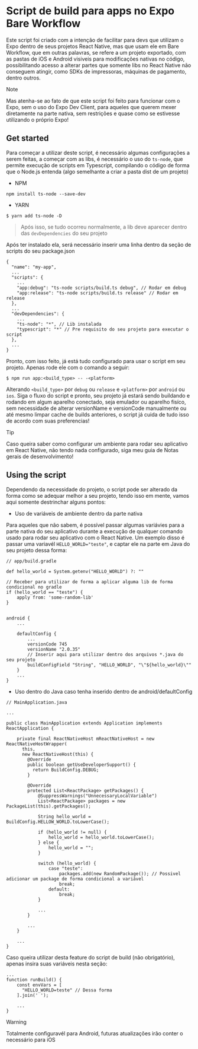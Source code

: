 # Script de build para apps no Expo Bare Workflow

Este script foi criado com a intenção de facilitar para devs que utilizam o Expo dentro de seus projetos React Native, mas que usam ele em Bare Workflow, que em outras palavras, se refere a um projeto exportado, com as pastas de iOS e Android visiveis para modificações nativas no código, possibilitando acesso a alterar partes que somente libs no React Native não conseguem atingir, como SDKs de impressoras, máquinas de pagamento, dentro outros.

> [!NOTE]
> Mas atenha-se ao fato de que este script foi feito para funcionar com o Expo, sem o uso do Expo Dev Client, para aqueles que querem mexer diretamente na parte nativa, sem restrições e quase como se estivesse utilizando o próprio Expo!

## Get started

Para começar a utilizar deste script, é necessário algumas configurações a serem feitas, a começar com as libs, é necessário o uso do `ts-node`, que permite execução de scripts em Typescript, compilando o código de forma que o Node.js entenda (algo semelhante a criar a pasta dist de um projeto)
- NPM
```
npm install ts-node --save-dev
```
- YARN
```
$ yarn add ts-node -D
```
> Após isso, se tudo ocorreu normalmente, a lib deve aparecer dentro das `devDependencies` do seu projeto

Após ter instalado ela, será necessário inserir uma linha dentro da seção de scripts do seu package.json
```
{
  "name": "my-app",
  ...
  "scripts": {
    ...
    "app:debug": "ts-node scripts/build.ts debug", // Rodar em debug
    "app:release": "ts-node scripts/build.ts release" // Rodar em release
  }, 
  ...
  "devDependencies": {
    ...
    "ts-node": "*", // Lib instalada 
    "typescript": "*" // Pre requisito do seu projeto para executar o script
  },
  ...
}
```

Pronto, com isso feito, já está tudo configurado para usar o script em seu projeto. Apenas rode ele com o comando a seguir:
```
$ npm run app:<build_type> -- -<platform>
```
Alterando `<build_type>` por `debug` ou `release` e `<platform>` por `android` ou `ios`. Siga o fluxo do script e pronto, seu projeto já estará sendo buildando e rodando em algum aparelho conectado, seja emulador ou aparelho fisíco, sem necessidade de alterar versionName e versionCode manualmente ou até mesmo limpar cache de builds anteriores, o script já cuida de tudo isso de acordo com suas preferencias!

> [!Tip]
> Caso queira saber como configurar um ambiente para rodar seu aplicativo em React Native, não tendo nada configurado, siga meu guia de Notas gerais de desenvolvimento!

## Using the script

Dependendo da necessidade do projeto, o script pode ser alterado da forma como se adequar melhor a seu projeto, tendo isso em mente, vamos aqui somente destrinchar alguns pontos:

- Uso de variáveis de ambiente dentro da parte nativa

Para aqueles que não sabem, é possível passar algumas variávies para a parte nativa do seu aplicativo durante a execução de qualquer comando usado para rodar seu aplicativo com o React Native. Um exemplo disso é passar uma variavél `HELLO_WORLD="teste"`, e captar ele na parte em Java do seu projeto dessa forma:
```
// app/build.gradle

def hello_world = System.getenv("HELLO_WORLD") ?: ""

// Receber para utilizar de forma a aplicar alguma lib de forma condicional no gradle
if (hello_world == "teste") {
    apply from: 'some-random-lib'
}


android {
    ...

    defaultConfig {
        ...
        versionCode 745
        versionName "2.0.35"
        // Inserir aqui para utilizar dentro dos arquivos *.java do seu projeto
        buildConfigField "String", "HELLO_WORLD", "\"${hello_world}\""
    }
    ...
}
```

- Uso dentro do Java caso tenha inserido dentro de android/defaultConfig
```
// MainApplication.java

...

public class MainApplication extends Application implements ReactApplication {

    private final ReactNativeHost mReactNativeHost = new ReactNativeHostWrapper(
      this,
      new ReactNativeHost(this) {
        @Override
        public boolean getUseDeveloperSupport() {
          return BuildConfig.DEBUG;
        }
  
        @Override
        protected List<ReactPackage> getPackages() {
            @SuppressWarnings("UnnecessaryLocalVariable")
            List<ReactPackage> packages = new PackageList(this).getPackages();
    
            String hello_world = BuildConfig.HELLOW_WORLD.toLowerCase();
          
            if (hello_world != null) {
                hello_world = hello_world.toLowerCase();
            } else {
                hello_world = "";
            }
          
            switch (hello_world) {
                case "teste":
                    packages.add(new RandomPackage()); // Possivel adicionar um package de forma condicional a variável
                    break;
                default:
                    break;
            }

            ...
        }

        ...
    }

    ...
}
```

Caso queira utilizar desta feature do script de build (não obrigatório), apenas insira suas variáveis nesta seção:
```
...
function runBuild() {
    const envVars = [
      "HELLO_WORLD=teste" // Dessa forma
    ].join(' ');

    ...
}
```

> [!Warning]
> Totalmente configuravél para Android, futuras atualizações irão conter o necessário para iOS
